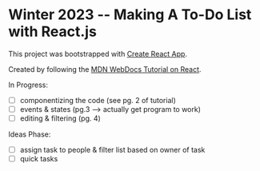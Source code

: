 # Winter 2023 -- Making A To-Do List with React.js

This project was bootstrapped with [Create React App](https://github.com/facebook/create-react-app).

Created by following the [MDN WebDocs Tutorial on React](https://developer.mozilla.org/en-US/docs/Learn/Tools_and_testing/Client-side_JavaScript_frameworks/React_todo_list_beginning).

In Progress:
- [ ] componentizing the code (see pg. 2 of tutorial)
- [ ] events & states (pg.3 --> actually get program to work)
- [ ] editing & filtering (pg. 4)

Ideas Phase:
- [ ] assign task to people & filter list based on owner of task
- [ ] quick tasks
